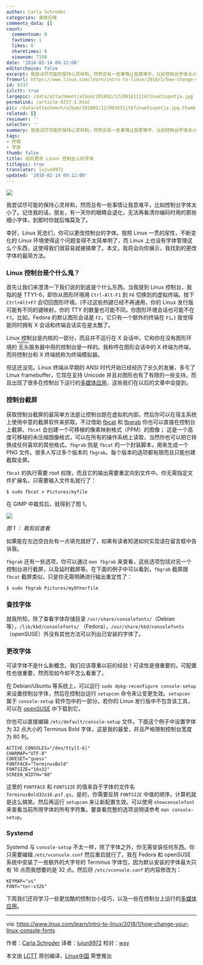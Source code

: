 ```yaml
---
author: Carla Schroder
categories: 桌面应用
comments_data: []
count:
  commentnum: 0
  favtimes: 1
  likes: 0
  sharetimes: 0
  viewnum: 7198
date: '2018-02-14 09:12:00'
editorchoice: false
excerpt: 我尝试尽可能的保持心灵祥和，然而总有一些事情让我意难平，比如控制台字体太小了。记住我的话，朋友，有一天你的眼睛会退化，无法再看清你编码时用的那些细小字体，到那时你就后悔莫及了。
fromurl: https://www.linux.com/learn/intro-to-linux/2018/1/how-change-your-linux-console-fonts
id: 9337
islctt: true
largepic: /data/attachment/album/201802/12/001611jt67znuetzupntja.jpg
permalink: /article-9337-1.html
pic: /data/attachment/album/201802/12/001611jt67znuetzupntja.jpg.thumb.jpg
related: []
reviewer: ''
selector: ''
summary: 我尝试尽可能的保持心灵祥和，然而总有一些事情让我意难平，比如控制台字体太小了。记住我的话，朋友，有一天你的眼睛会退化，无法再看清你编码时用的那些细小字体，到那时你就后悔莫及了。
tags:
- 终端
- 字体
thumb: false
title: 如何更改 Linux 控制台上的字体
titlepic: true
translator: lujun9972
updated: '2018-02-14 09:12:00'
---
```


![](/data/attachment/album/201802/12/001611jt67znuetzupntja.jpg)


我尝试尽可能的保持心灵祥和，然而总有一些事情让我意难平，比如控制台字体太小了。记住我的话，朋友，有一天你的眼睛会退化，无法再看清你编码时用的那些细小字体，到那时你就后悔莫及了。


幸好，Linux 死忠们，你可以更改控制台的字体。按照 Linux 一贯的尿性，不断变化的 Linux 环境使得这个问题变得不太简单明了，而 Linux 上也没有字体管理这么个东西，这使得我们很容易就被搞晕了。本文，我将会向你展示，我找到的更改字体的最简方法。


### Linux 控制台是个什么鬼？


首先让我们来澄清一下我们说的到底是个什么东西。当我提到 Linux 控制台，我指的是 TTY1-6，即你从图形环境用 `Ctrl-Alt-F1` 到 `F6` 切换到的虚拟终端。按下 `Ctrl+Alt+F7` 会切回图形环境。(不过这些热键已经不再通用，你的 Linux 发行版可能有不同的键映射。你的 TTY 的数量也可能不同，你图形环境会话也可能不在 `F7`。比如，Fedora 的默认图形会话是 `F2`，它只有一个额外的终端在 `F1`。) 我觉得能同时拥有 X 会话和终端会话实在是太酷了。


Linux 控制台是内核的一部分，而且并不运行在 X 会话中。它和你在没有图形环境的<ruby> 无头 <rt>  headless </rt></ruby>服务器中用的控制台是一样的。我称呼在图形会话中的 X 终端为终端，而将控制台和 X 终端统称为终端模拟器。


但这还没完。Linux 终端从早期的 ANSI 时代开始已经经历了长久的发展，多亏了 Linux framebuffer，它现在支持 Unicode 并且对图形也有了有限的一些支持。而且出现了很多在控制台下运行的[多媒体应用](/article-9320-1.html)，这些我们在以后的文章中会提到。


### 控制台截屏


获取控制台截屏的最简单方法是让控制台跑在虚拟机内部。然后你可以在宿主系统上使用中意的截屏软件来抓取。不过借助 [fbcat](http://jwilk.net/software/fbcat) 和 [fbgrab](https://github.com/jwilk/fbcat/blob/master/fbgrab) 你也可以直接在控制台上截屏。`fbcat` 会创建一个可移植的像素映射格式（PPM）的图像； 这是一个高度可移植的未压缩图像格式，可以在所有的操作系统上读取，当然你也可以把它转换成任何喜欢的其他格式。`fbgrab` 则是 `fbcat` 的一个封装脚本，用来生成一个 PNG 文件。很多人写过多个版本的 `fbgrab`。每个版本的选项都有限而且只能创建截取全屏。


`fbcat` 的执行需要 root 权限，而且它的输出需要重定向到文件中。你无需指定文件扩展名，只需要输入文件名就行了：



```
$ sudo fbcat > Pictures/myfile

```

在 GIMP 中裁剪后，就得到了图 1。


![](/data/attachment/album/201802/15/102834n6ppkp6rtt740dt7.png)


*图 1 ： 裁剪后查看*


如果能在左边空白处有一点填充就好了，如果有读者知道如何实现请在留言框中告诉我。


`fbgrab` 还有一些选项，你可以通过 `man fbgrab` 来查看，这些选项包括对另一个控制台进行截屏，以及延时截屏等。在下面的例子中可以看到，`fbgrab` 截屏跟 `fbcat` 截屏类似，只是你无需明确进行输出重定性了：



```
$ sudo fbgrab Pictures/myOtherfile

```

### 查找字体


就我所知，除了查看字体存储目录 `/usr/share/consolefonts/`（Debian 等），`/lib/kbd/consolefonts/` （Fedora），`/usr/share/kbd/consolefonts` （openSUSE）外没有其他方法可以列出已安装的字体了。


### 更改字体


可读字体不是什么新概念。我们应该尊重以前的经验！可读性是很重要的。可配置性也很重要，然而现如今却不怎么看重了。


在 Debian/Ubuntu 等系统上，可以运行 `sudo dpkg-reconfigure console-setup` 来设置控制台字体，然后在控制台运行 `setupcon` 命令来让变更生效。`setupcon` 属于 `console-setup` 软件包中的一部分。若你的 Linux 发行版中不包含该工具，可以在 [openSUSE](https://software.opensuse.org/package/console-setup) 中下载到它。


你也可以直接编辑 `/etc/default/console-setup` 文件。下面这个例子中设置字体为 32 点大小的 Terminus Bold 字体，这是我的最爱，并且严格限制控制台宽度为 80 列。



```
ACTIVE_CONSOLES="/dev/tty[1-6]"
CHARMAP="UTF-8"
CODESET="guess"
FONTFACE="TerminusBold"
FONTSIZE="16x32"
SCREEN_WIDTH="80"

```

这里的 `FONTFACE` 和 `FONTSIZE` 的值来自于字体的文件名 `TerminusBold32x16.psf.gz`。是的，你需要反转 `FONTSIZE` 中值的顺序。计算机就是这么搞笑。然后再运行 `setupcon` 来让新配置生效。可以使用 `showconsolefont` 来查看当前所用字体的所有字符集。要查看完整的选项说明请参考 `man console-setup`。


### Systemd


Systemd 与 `console-setup` 不太一样，除了字体之外，你无需安装任何东西。你只需要编辑 `/etc/vconsole.conf` 然后重启就行了。我在 Fedora 和 openSUSE 系统中安装了一些额外的大字号的 Terminus 字体包，因为默认安装的字体最大只有 16 点而我想要的是 32 点。然后将 `/etc/vconsole.conf` 的内容修改为：



```
KEYMAP="us"
FONT="ter-v32b"

```

下周我们还将学习一些更加酷的控制台小技巧，以及一些在控制台上运行的[多媒体应用](/article-9320-1.html)。




---


via: <https://www.linux.com/learn/intro-to-linux/2018/1/how-change-your-linux-console-fonts>


作者：[Carla Schroder](https://www.linux.com/users/cschroder) 译者：[lujun9972](https://github.com/lujun9972) 校对：[wxy](https://github.com/wxy)


本文由 [LCTT](https://github.com/LCTT/TranslateProject) 原创编译，[Linux中国](https://linux.cn/) 荣誉推出